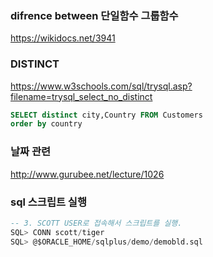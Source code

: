 ### difrence between 단일함수 그룹함수
https://wikidocs.net/3941
### DISTINCT
https://www.w3schools.com/sql/trysql.asp?filename=trysql_select_no_distinct
````SQL
SELECT distinct city,Country FROM Customers
order by country
````
### 날짜 관련
http://www.gurubee.net/lecture/1026
### sql 스크립트 실행
````sql
-- 3. SCOTT USER로 접속해서 스크립트를 실행. 
SQL> CONN scott/tiger
SQL> @$ORACLE_HOME/sqlplus/demo/demobld.sql   
````

